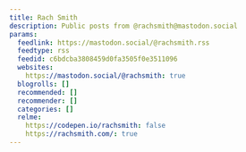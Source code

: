 ```yaml
---
title: Rach Smith
description: Public posts from @rachsmith@mastodon.social
params:
  feedlink: https://mastodon.social/@rachsmith.rss
  feedtype: rss
  feedid: c6bdcba3808459d0fa3505f0e3511096
  websites:
    https://mastodon.social/@rachsmith: true
  blogrolls: []
  recommended: []
  recommender: []
  categories: []
  relme:
    https://codepen.io/rachsmith: false
    https://rachsmith.com/: true
---
```

